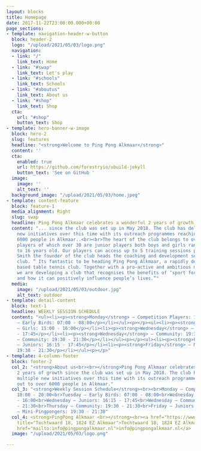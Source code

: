 ```yaml
---
layout: blocks
title: Homepage
date: 2017-11-22T23:00:00.000+00:00
page_sections:
- template: navigation-header-w-button
  block: header-2
  logo: "/upload/2021/05/03/logo.png"
  navigation:
  - link: "/"
    link_text: Home
  - link: "#swap"
    link_text: Let's play
  - link: "#schools"
    link_text: Schools
  - link: "#aboutus"
    link_text: About us
  - link: "#shop"
    link_text: Shop
  cta:
    url: "#shop"
    button_text: Shop
- template: hero-banner-w-image
  block: hero-2
  slug: features
  headline: "<strong>Welcome to Ping Pong Alkmaar</strong>"
  content: ''
  cta:
    enabled: true
    url: https://github.com/forestryio/ubuild-jekyll
    button_text: 'See on GitHub '
  image:
    image: ''
    alt_text: ''
  background_image: "/upload/2021/05/03/home.jpeg"
- template: content-feature
  block: feature-1
  media_alignment: Right
  slug: swap
  headline: Ping Pong Alkmaar celebrates a wonderful 2 years of growth
  content: "... since the club was set up in May 2018. The club has delivered multiple
    new initiatives over this time with its outreach programmes reaching out to over
    6000 people in Alkmaar..<br><br>The heart of the club belongs to over 50 regular
    players of which over 30 are junior players both boys and girls ranging from 5
    to 16 years old. Our players can access up to 5 training sessions per week.<br><br>Mark
    Smith the founder of the club heads the coaching and development sections of the
    club. ” Its fantastic to be heading Ping Pong Alkmaar, a rapidly developing community
    based table tennis club. Together with a pro-active and ambitious management team
    we are developing a club that recognises the benefits of ‘sport for development’
    and how it can positively influence people’s lives.”"
  media:
    image: "/upload/2021/05/03/outdoor.jpg"
    alt_text: outdoor
- template: detail-content
  block: text-1
  headline: WEEKLY SESSION SCHEDULE
  content: "<ul><li><p><strong>Monday</strong> – Competition Players: 18:00 - 20:00</p></li></ul><p></p><ul><li><p><strong>Tuesday</strong>
    – Early Birds: 07:00 - 08:00</p></li></ul><p></p><ul><li><p><strong>Wednesday</strong>
    – Girls: 15:00 - 16:00</p></li><li><p><strong>Wednesday</strong> – Juniors: 16:15
    - 17:45</p></li><li><p><strong>Wednesday</strong> – Community: 19:30 - 21:30</p></li></ul><p></p><ul><li><p><strong>Thursday</strong>
    – Community: 19:30 - 21:30</p></li></ul><p></p><ul><li><p><strong>Friday</strong>
    – Juniors: 16:15 - 17:45</p></li><li><p><strong>Friday</strong> – Mini-Pingpongers:
    19:30 - 21:30</p></li></ul><p></p>"
- template: 4-column-footer
  block: footer-2
  col_2: "<strong>About us<br><br></strong>Ping Pong Alkmaar celebrates a wonderful
    2 years of growth since the club was set up in May 2018. The club has delivered
    multiple new initiatives over this time with its outreach programmes reaching
    out to over 6000 people in Alkmaar."
  col_3: "<strong>Weekly Session Schedule</strong><br><br>Monday – Competition Players:
    18:00 - 20:00<br>Tuesday – Early Birds: 07:00 - 08:00<br>Wednesday – Girls: 15:00
    - 16:00<br>Wednesday – Juniors: 16:15 - 17:45<br>Wednesday – Community: 19:30
    - 21:30<br>Thursday – Community: 19:30 - 21:30<br>Friday – Juniors: 16:15 - 17:45<br>Friday
    – Mini-Pingpongers: 19:30 - 21:30"
  col_4: <strong>PingPong Alkmaar <br></strong><br><a href="https://www.google.nl/maps?hl=nl&amp;q=Tochtwaard+18+1824+EZ+Alkmaar"
    title="Tochtwaard 18, 1824 EZ Alkmaar">Tochtwaard 18, 1824 EZ Alkmaar</a><br><br><a
    href="mailto:info@pingpongalkmaar.nl">info@pingpongalkmaar.nl</a>
  image: "/upload/2021/05/03/logo.png"

---
```

